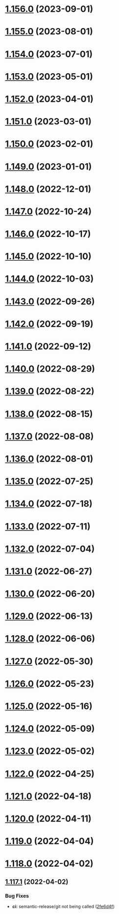 # [1.156.0](https://github.com/fdebijl/clog/compare/v1.155.0...v1.156.0) (2023-09-01)

# [1.155.0](https://github.com/fdebijl/clog/compare/v1.154.0...v1.155.0) (2023-08-01)

# [1.154.0](https://github.com/fdebijl/clog/compare/v1.153.0...v1.154.0) (2023-07-01)

# [1.153.0](https://github.com/fdebijl/clog/compare/v1.152.0...v1.153.0) (2023-05-01)

# [1.152.0](https://github.com/fdebijl/clog/compare/v1.151.0...v1.152.0) (2023-04-01)

# [1.151.0](https://github.com/fdebijl/clog/compare/v1.150.0...v1.151.0) (2023-03-01)

# [1.150.0](https://github.com/fdebijl/clog/compare/v1.149.0...v1.150.0) (2023-02-01)

# [1.149.0](https://github.com/fdebijl/clog/compare/v1.148.0...v1.149.0) (2023-01-01)

# [1.148.0](https://github.com/fdebijl/clog/compare/v1.147.0...v1.148.0) (2022-12-01)

# [1.147.0](https://github.com/fdebijl/clog/compare/v1.146.0...v1.147.0) (2022-10-24)

# [1.146.0](https://github.com/fdebijl/clog/compare/v1.145.0...v1.146.0) (2022-10-17)

# [1.145.0](https://github.com/fdebijl/clog/compare/v1.144.0...v1.145.0) (2022-10-10)

# [1.144.0](https://github.com/fdebijl/clog/compare/v1.143.0...v1.144.0) (2022-10-03)

# [1.143.0](https://github.com/fdebijl/clog/compare/v1.142.0...v1.143.0) (2022-09-26)

# [1.142.0](https://github.com/fdebijl/clog/compare/v1.141.0...v1.142.0) (2022-09-19)

# [1.141.0](https://github.com/fdebijl/clog/compare/v1.140.0...v1.141.0) (2022-09-12)

# [1.140.0](https://github.com/fdebijl/clog/compare/v1.139.0...v1.140.0) (2022-08-29)

# [1.139.0](https://github.com/fdebijl/clog/compare/v1.138.0...v1.139.0) (2022-08-22)

# [1.138.0](https://github.com/fdebijl/clog/compare/v1.137.0...v1.138.0) (2022-08-15)

# [1.137.0](https://github.com/fdebijl/clog/compare/v1.136.0...v1.137.0) (2022-08-08)

# [1.136.0](https://github.com/fdebijl/clog/compare/v1.135.0...v1.136.0) (2022-08-01)

# [1.135.0](https://github.com/fdebijl/clog/compare/v1.134.0...v1.135.0) (2022-07-25)

# [1.134.0](https://github.com/fdebijl/clog/compare/v1.133.0...v1.134.0) (2022-07-18)

# [1.133.0](https://github.com/fdebijl/clog/compare/v1.132.0...v1.133.0) (2022-07-11)

# [1.132.0](https://github.com/fdebijl/clog/compare/v1.131.0...v1.132.0) (2022-07-04)

# [1.131.0](https://github.com/fdebijl/clog/compare/v1.130.0...v1.131.0) (2022-06-27)

# [1.130.0](https://github.com/fdebijl/clog/compare/v1.129.0...v1.130.0) (2022-06-20)

# [1.129.0](https://github.com/fdebijl/clog/compare/v1.128.0...v1.129.0) (2022-06-13)

# [1.128.0](https://github.com/fdebijl/clog/compare/v1.127.0...v1.128.0) (2022-06-06)

# [1.127.0](https://github.com/fdebijl/clog/compare/v1.126.0...v1.127.0) (2022-05-30)

# [1.126.0](https://github.com/fdebijl/clog/compare/v1.125.0...v1.126.0) (2022-05-23)

# [1.125.0](https://github.com/fdebijl/clog/compare/v1.124.0...v1.125.0) (2022-05-16)

# [1.124.0](https://github.com/fdebijl/clog/compare/v1.123.0...v1.124.0) (2022-05-09)

# [1.123.0](https://github.com/fdebijl/clog/compare/v1.122.0...v1.123.0) (2022-05-02)

# [1.122.0](https://github.com/fdebijl/clog/compare/v1.121.0...v1.122.0) (2022-04-25)

# [1.121.0](https://github.com/fdebijl/clog/compare/v1.120.0...v1.121.0) (2022-04-18)

# [1.120.0](https://github.com/fdebijl/clog/compare/v1.119.0...v1.120.0) (2022-04-11)

# [1.119.0](https://github.com/fdebijl/clog/compare/v1.118.0...v1.119.0) (2022-04-04)

# [1.118.0](https://github.com/fdebijl/clog/compare/v1.117.1...v1.118.0) (2022-04-02)

## [1.117.1](https://github.com/fdebijl/clog/compare/v1.117.0...v1.117.1) (2022-04-02)


### Bug Fixes

* **ci:** semantic-release/git not being called ([2fe6d4f](https://github.com/fdebijl/clog/commit/2fe6d4f02e4635f1284e19da9456949d2bf11254))
